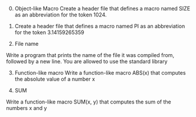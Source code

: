 0. Object-like Macro Create a header file that defines a macro named SIZE as an abbreviation for the token 1024.

1. Create a header file that defines a macro named PI as an abbreviation for the token 3.14159265359

2. File name

Write a program that prints the name of the file it was compiled from, followed by a new line.
You are allowed to use the standard library

3. Function-like macro
Write a function-like macro ABS(x) that computes the absolute value of a number x

4. SUM

Write a function-like macro SUM(x, y) that computes the sum of the numbers x and y
